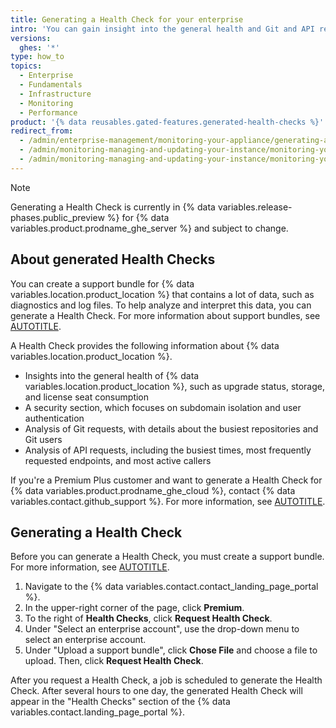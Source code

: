 ```yaml
---
title: Generating a Health Check for your enterprise
intro: 'You can gain insight into the general health and Git and API requests of {% data variables.location.product_location %} by generating a Health Check.'
versions:
  ghes: '*'
type: how_to
topics:
  - Enterprise
  - Fundamentals
  - Infrastructure
  - Monitoring
  - Performance
product: '{% data reusables.gated-features.generated-health-checks %}'
redirect_from:
  - /admin/enterprise-management/monitoring-your-appliance/generating-a-health-check-for-your-enterprise
  - /admin/monitoring-managing-and-updating-your-instance/monitoring-your-appliance/generating-a-health-check-for-your-enterprise
  - /admin/monitoring-managing-and-updating-your-instance/monitoring-your-instance/generating-a-health-check-for-your-enterprise
---
```


> [!NOTE]
> Generating a Health Check is currently in {% data variables.release-phases.public_preview %} for {% data variables.product.prodname_ghe_server %} and subject to change.

## About generated Health Checks

You can create a support bundle for {% data variables.location.product_location %} that contains a lot of data, such as diagnostics and log files. To help analyze and interpret this data, you can generate a Health Check. For more information about support bundles, see [AUTOTITLE](/support/contacting-github-support/providing-data-to-github-support#creating-and-sharing-support-bundles).

A Health Check provides the following information about {% data variables.location.product_location %}.
* Insights into the general health of {% data variables.location.product_location %}, such as upgrade status, storage, and license seat consumption
* A security section, which focuses on subdomain isolation and user authentication
* Analysis of Git requests, with details about the busiest repositories and Git users
* Analysis of API requests, including the busiest times, most frequently requested endpoints, and most active callers

If you're a Premium Plus customer and want to generate a Health Check for {% data variables.product.prodname_ghe_cloud %}, contact {% data variables.contact.github_support %}. For more information, see [AUTOTITLE](/support/contacting-github-support/creating-a-support-ticket).

## Generating a Health Check

Before you can generate a Health Check, you must create a support bundle. For more information, see [AUTOTITLE](/support/contacting-github-support/providing-data-to-github-support#creating-and-sharing-support-bundles).

1. Navigate to the {% data variables.contact.contact_landing_page_portal %}.
1. In the upper-right corner of the page, click **Premium**.
1. To the right of **Health Checks**, click **Request Health Check**.
1. Under "Select an enterprise account", use the drop-down menu to select an enterprise account.
1. Under "Upload a support bundle", click **Chose File** and choose a file to upload. Then, click **Request Health Check**.

After you request a Health Check, a job is scheduled to generate the Health Check. After several hours to one day, the generated Health Check will appear in the "Health Checks" section of the {% data variables.contact.landing_page_portal %}.
